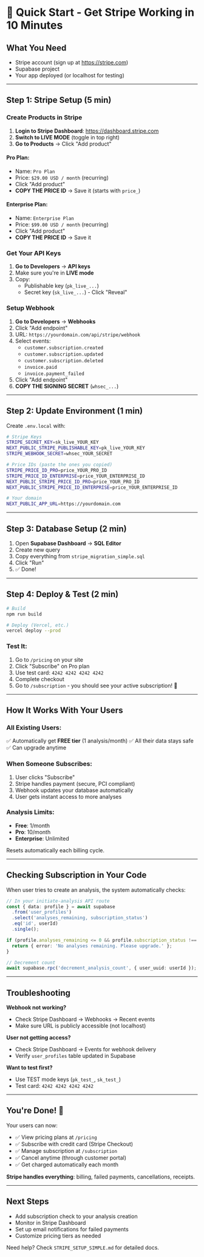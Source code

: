 # 🚀 Quick Start - Get Stripe Working in 10 Minutes

## What You Need
- Stripe account (sign up at https://stripe.com)
- Supabase project
- Your app deployed (or localhost for testing)

---

## Step 1: Stripe Setup (5 min)

### Create Products in Stripe

1. **Login to Stripe Dashboard**: https://dashboard.stripe.com
2. **Switch to LIVE MODE** (toggle in top right)
3. **Go to Products** → Click "Add product"

#### Pro Plan:
- Name: `Pro Plan`
- Price: `$29.00 USD / month` (recurring)
- Click "Add product"
- **COPY THE PRICE ID** → Save it (starts with `price_`)

#### Enterprise Plan:
- Name: `Enterprise Plan`  
- Price: `$99.00 USD / month` (recurring)
- Click "Add product"
- **COPY THE PRICE ID** → Save it

### Get Your API Keys

1. **Go to Developers** → **API keys**
2. Make sure you're in **LIVE mode**
3. Copy:
   - Publishable key (`pk_live_...`)
   - Secret key (`sk_live_...`) - Click "Reveal"

### Setup Webhook

1. **Go to Developers** → **Webhooks**
2. Click "Add endpoint"
3. URL: `https://yourdomain.com/api/stripe/webhook`
4. Select events:
   - `customer.subscription.created`
   - `customer.subscription.updated`  
   - `customer.subscription.deleted`
   - `invoice.paid`
   - `invoice.payment_failed`
5. Click "Add endpoint"
6. **COPY THE SIGNING SECRET** (`whsec_...`)

---

## Step 2: Update Environment (1 min)

Create `.env.local` with:

```bash
# Stripe Keys
STRIPE_SECRET_KEY=sk_live_YOUR_KEY
NEXT_PUBLIC_STRIPE_PUBLISHABLE_KEY=pk_live_YOUR_KEY
STRIPE_WEBHOOK_SECRET=whsec_YOUR_SECRET

# Price IDs (paste the ones you copied)
STRIPE_PRICE_ID_PRO=price_YOUR_PRO_ID
STRIPE_PRICE_ID_ENTERPRISE=price_YOUR_ENTERPRISE_ID
NEXT_PUBLIC_STRIPE_PRICE_ID_PRO=price_YOUR_PRO_ID
NEXT_PUBLIC_STRIPE_PRICE_ID_ENTERPRISE=price_YOUR_ENTERPRISE_ID

# Your domain
NEXT_PUBLIC_APP_URL=https://yourdomain.com
```

---

## Step 3: Database Setup (2 min)

1. Open **Supabase Dashboard** → **SQL Editor**
2. Create new query
3. Copy everything from `stripe_migration_simple.sql`
4. Click "Run"
5. ✅ Done!

---

## Step 4: Deploy & Test (2 min)

```bash
# Build
npm run build

# Deploy (Vercel, etc.)
vercel deploy --prod
```

### Test It:
1. Go to `/pricing` on your site
2. Click "Subscribe" on Pro plan
3. Use test card: `4242 4242 4242 4242`
4. Complete checkout
5. Go to `/subscription` - you should see your active subscription! 🎉

---

## How It Works With Your Users

### All Existing Users:
✅ Automatically get **FREE tier** (1 analysis/month)
✅ All their data stays safe
✅ Can upgrade anytime

### When Someone Subscribes:
1. User clicks "Subscribe"
2. Stripe handles payment (secure, PCI compliant)
3. Webhook updates your database automatically
4. User gets instant access to more analyses

### Analysis Limits:
- **Free**: 1/month
- **Pro**: 10/month  
- **Enterprise**: Unlimited

Resets automatically each billing cycle.

---

## Checking Subscription in Your Code

When user tries to create an analysis, the system automatically checks:

```typescript
// In your initiate-analysis API route
const { data: profile } = await supabase
  .from('user_profiles')
  .select('analyses_remaining, subscription_status')
  .eq('id', userId)
  .single();

if (profile.analyses_remaining <= 0 && profile.subscription_status !== 'active') {
  return { error: 'No analyses remaining. Please upgrade.' };
}

// Decrement count
await supabase.rpc('decrement_analysis_count', { user_uuid: userId });
```

---

## Troubleshooting

**Webhook not working?**
- Check Stripe Dashboard → Webhooks → Recent events
- Make sure URL is publicly accessible (not localhost)

**User not getting access?**
- Check Stripe Dashboard → Events for webhook delivery
- Verify `user_profiles` table updated in Supabase

**Want to test first?**
- Use TEST mode keys (`pk_test_`, `sk_test_`)
- Test card: `4242 4242 4242 4242`

---

## You're Done! 🎊

Your users can now:
- ✅ View pricing plans at `/pricing`
- ✅ Subscribe with credit card (Stripe Checkout)
- ✅ Manage subscription at `/subscription`
- ✅ Cancel anytime (through customer portal)
- ✅ Get charged automatically each month

**Stripe handles everything**: billing, failed payments, cancellations, receipts.

---

## Next Steps

- Add subscription check to your analysis creation
- Monitor in Stripe Dashboard
- Set up email notifications for failed payments
- Customize pricing tiers as needed

Need help? Check `STRIPE_SETUP_SIMPLE.md` for detailed docs.

